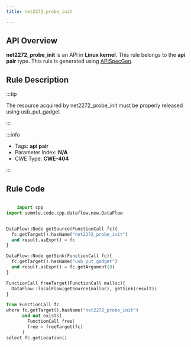 ```yaml
---
title: net2272_probe_init

---
```



## API Overview
**net2272_probe_init** is an API in **Linux kernel**. This rule belongs to the **api pair** type. This rule is generated using [APISpecGen](../../tools/APISpecGen).
## Rule Description

:::tip

The resource acquired by net2272_probe_init must be properly released using usb_put_gadget

:::

:::info

- Tags: **api pair**
- Parameter Index: **N/A**
- CWE Type: **CWE-404**

:::

## Rule Code
```python

    import cpp
import semmle.code.cpp.dataflow.new.DataFlow


DataFlow::Node getSource(FunctionCall fc){
  fc.getTarget().hasName("net2272_probe_init")
  and result.asExpr() = fc
}

DataFlow::Node getSink(FunctionCall fc){
  fc.getTarget().hasName("usb_put_gadget")
  and result.asExpr() = fc.getArgument(0)
}

FunctionCall freeTarget(FunctionCall malloc){
  DataFlow::localFlow(getSource(malloc), getSink(result))
}

from FunctionCall fc
where fc.getTarget().hasName("net2272_probe_init")
      and not exists(
        FunctionCall free| 
        free = freeTarget(fc)
      )
select fc.getLocation()

    
```